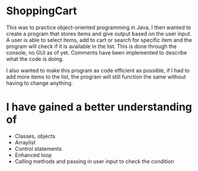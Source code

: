 # ShoppingCart
This was to practice object-oriented programming in Java, I then wanted to create a program that stores items and give output based on the user input. A user is able to select items, add to cart or search for specific item and the program will check if it is available in the list. This is done through the console, no GUI as of yet. Comments have been implemented to describe what the code is doing.

I also wanted to make this program as code efficient as possible, if I had to add more items to the list, the program will still function the same without having to change anything.

# I have gained a better understanding of
* Classes, objects
* Arraylist
* Control statements
* Enhanced loop
* Calling methods and passing in user input to check the condition
